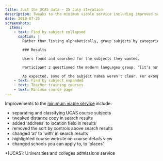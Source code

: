 ```yaml
---
title: Just the UCAS data – 25 July iteration
description: Tweaks to the minimum viable service including improved subject selection.
date: 2018-07-25
screenshots:
  items:
    - text: Find by subject collapsed
      caption: |
        Rather than listing alphabetically, group subjects by categories.

        ### Results

        Users found and searched for the subjects they wanted.

        Participant 2 questioned the modern languages group, “[it’s not clear if modern languages is primary or secondary or both](https://lookback.io/watch/QCBC3KYjNxtEuQH5R?t=15m21s)”

        As expected, some of the subject names weren’t clear. For example: “[I’m not sure what Social science means](https://lookback.io/watch/QCBC3KYjNxtEuQH5R?t=16m22s)”
    - text: Find by subject expanded
    - text: Teacher training courses
    - text: Minimum course page
---
```


Improvements to the [minimum viable service](/find-teacher-training/all-courses-minimum) include:

- separating and classifying UCAS course subjects
- tweaked distance copy in search results
- added ‘address’ to location field in results
- removed the sort by controls above search results
- changed ‘at’ to ‘with’ in search results
- highlighted course website on course details view
- changed schools you can apply to, to ‘places’

*[UCAS]: Universities and colleges admissions service
